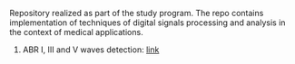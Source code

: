 Repository realized as part of the study program. The repo contains implementation of techniques of digital signals processing and analysis in the context of medical applications. 

1. ABR I, III and V waves detection: 
  [link](https://github.com/paniks/dedicated-medical-diagnostic-algorithms/blob/master/ABR%20waves%20detection/README.md)
